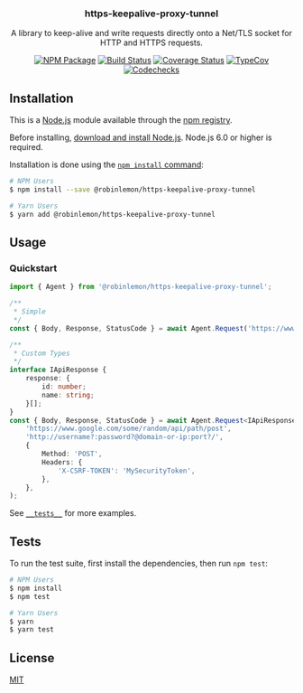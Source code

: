 <p align='center'>
  <h3 align='center'>https-keepalive-proxy-tunnel</h3>
  <p align='center'>A library to keep-alive and write requests directly onto a Net/TLS socket for HTTP and HTTPS requests.</p>

  <p align='center'>
    <a href='https://www.npmjs.com/package/@robinlemon/https-keepalive-proxy-tunnel'><img src='https://img.shields.io/npm/v/@robinlemon/https-keepalive-proxy-tunnel.svg' alt='NPM Package' /></a>
    <a href='https://travis-ci.com/Robinlemon/https-keepalive-proxy-tunnel'><img src='https://travis-ci.com/Robinlemon/https-keepalive-proxy-tunnel.svg?branch=master' alt='Build Status' /></a>
    <a href='https://codecov.io/gh/Robinlemon/https-keepalive-proxy-tunnel'><img src='https://codecov.io/gh/Robinlemon/https-keepalive-proxy-tunnel/branch/master/graph/badge.svg' alt='Coverage Status' /></a>
    <a href='https://github.com/codechecks/typecov'><img src='https://img.shields.io/badge/dynamic/json.svg?label=type-coverage&prefix=%E2%89%A5&suffix=%&query=$.typeCoverage.atLeast&uri=https://raw.githubusercontent.com/Robinlemon/https-keepalive-proxy-tunnel/master/package.json' alt='TypeCov' /></a>
    <a href='https://codechecks.io'><img src='https://raw.githubusercontent.com/codechecks/docs/master/images/badges/badge-green.svg?sanitize=true' alt='Codechecks' /></a>
  </p>
</p>

## Installation

This is a [Node.js](https://nodejs.org/en/) module available through the
[npm registry](https://www.npmjs.com/).

Before installing, [download and install Node.js](https://nodejs.org/en/download/).
Node.js 6.0 or higher is required.

Installation is done using the
[`npm install` command](https://docs.npmjs.com/getting-started/installing-npm-packages-locally):

```bash
# NPM Users
$ npm install --save @robinlemon/https-keepalive-proxy-tunnel

# Yarn Users
$ yarn add @robinlemon/https-keepalive-proxy-tunnel
```

## Usage

### Quickstart

```ts
import { Agent } from '@robinlemon/https-keepalive-proxy-tunnel';

/**
 * Simple
 */
const { Body, Response, StatusCode } = await Agent.Request('https://www.google.com/', 'http://username?:password?@domain-or-ip:port?/');

/**
 * Custom Types
 */
interface IApiResponse {
    response: {
        id: number;
        name: string;
    }[];
}
const { Body, Response, StatusCode } = await Agent.Request<IApiResponse>(
    'https://www.google.com/some/random/api/path/post',
    'http://username?:password?@domain-or-ip:port?/',
    {
        Method: 'POST',
        Headers: {
            'X-CSRF-TOKEN': 'MySecurityToken',
        },
    },
);
```

See [`__tests__`](__tests__) for more examples.

## Tests

To run the test suite, first install the dependencies, then run `npm test`:

```bash
# NPM Users
$ npm install
$ npm test

# Yarn Users
$ yarn
$ yarn test
```

## License

[MIT](LICENSE)
